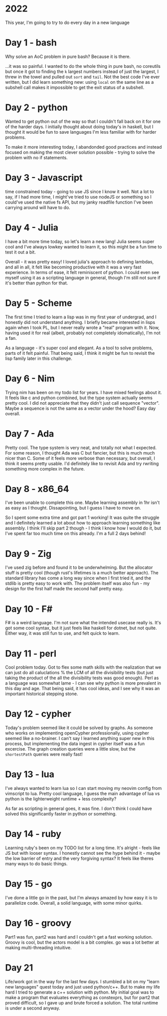 # 2022

This year, I'm going to try to do every day in a new language

# Day 1 - bash

Why solve an AoC problem in pure bash? Because it is there.

...it was so painful. I wanted to do the whole thing in pure bash, no coreutils
but once it got to finding the `k` largest numbers instead of just the largest,
I threw in the towel and pulled out `sort` and `tail`. Not the best code I've
ever written, but I did learn something new: using `local` on the same line as a
subshell call makes it impossible to get the exit status of a subshell.

# Day 2 - python

Wanted to get python out of the way so that I couldn't fall back on it for one
of the harder days. I initially thought about doing today's in haskell, but I
thought it would be fun to save languages I'm less familiar with for harder
problems.

To make it more interesting today, I abandonded good practices and instead
focused on making the most clever solution possible - trying to solve the
problem with no if statements.

# Day 3 - Javascript

time constrained today - going to use JS since I know it well. Not a lot to say,
if I had more time, I might've tried to use nodeJS or something so I could've
used the native fs API, but my janky readfile function I've been carrying around
will have to do.

# Day 4 - Julia

I have a bit more time today, so let's learn a new lang! Julia seems super cool
and I've always lowkey wanted to learn it, so this might be a fun time to test
it out a bit.

Overall - it was pretty easy! I loved julia's approach to defining lambdas, and
all in all, it felt like becoming productive with it was a very fast experience.
In terms of ease, it felt reminiscent of python. I could even see myself using
it as a scripting language in general, though I'm still not sure if it's better
than python for that.

# Day 5 - Scheme

The first time I tried to learn a lisp was in my first year of undergrad, and I
honestly did not understand anything. I briefly became interested in lisps again
when I took PL, but I never really wrote a "real" program with it. Now, having
used it for real (albeit, probably not completely idomatically), I'm not a fan.

As a language - it's super cool and elegant. As a tool to solve problems, parts
of it felt painful. That being said, I think it might be fun to revisit the lisp
family later in this challenge.

# Day 6 - Nim

Trying nim has been on my todo list for years. I have mixed feelings about it.
It feels like c and python combined, but the type system actually seems pretty
cool. I did not appreciate that they didn't just call sequence "vector". Maybe a
sequence is not the same as a vector under the hood? Easy day overall.

# Day 7 - Ada

Pretty cool. The type system is very neat, and totally not what I expected. For
some reason, I thought Ada was C but fancier, but this is much much nicer than
C. Some of it feels more verbose than necessary, but overall, I think it seems
pretty usable. I'd definitely like to revisit Ada and try rwriting something
more complex in the future.

# Day 8 - x86_64

I've been unable to complete this one. Maybe learning assembly in 1hr isn't as
easy as I thought. Dissapointing, but I guess I have to move on.

So I spent some extra time and got part 1 working! It was quite the struggle and
I definitely learned a lot about how to approach learning something like
assembly. I think I'll skip part 2 though - I think I know how I would do it,
but I've spent far too much time on this already. I'm a full 2 days behind!

# Day 9 - Zig

I've used zig before and found it to be underwhelming. But the allocator stuff
is pretty cool (though rust's lifetimes is a much better approach). The standard
library has come a long way since when I first tried it, and the stdlib is
pretty easy to work with. The problem itself was also fun - my design for the
first half made the second half pretty easy.

# Day 10 - F\#

F# is a weird language. I'm not sure what the intended usecase really is. It's
got some cool syntax, but it just feels like haskell for dotnet, but not quite.
Either way, it was still fun to use, and felt quick to learn.

# Day 11 - perl

Cool problem today. Got to flex some math skills with the realization that we
can just do all caluclations % the LCM of all the divisibility tests (but just
taking the product of the all the divisibility tests was good enough). Perl as a
language was somewhat lame - I can see why python is more prevalent in this day
and age. That being said, it has cool ideas, and I see why it was an important
historical stepping stone.

# Day 12 - cypher

Today's problem seemed like it could be solved by graphs. As someone who works
on implementing openCypher professionally, using cypher seemed like a
no-brainer. I can't say I learned anything super new in this process, but
implementing the data ingest in cypher itself was a fun excercise. The graph
creation queries were a little slow, but the `shortestPath` queries were really
fast!

# Day 13 - lua

I've always wanted to learn lua so I can start moving my neovim config from
vimscript to lua. Pretty cool language, I guess the main advantage of lua vs
python is the lighterweight runtime + less complexity?

As far as scripting in general goes, it was fine. I don't think I could have
solved this significantly faster in python or something.

# Day 14 - ruby

Learning ruby's been on my TODO list for a long time. It's alright - feels like
JS but with looser syntax. I honestly cannot see the hype behind it - maybe the
low barrier of entry and the very forgiving syntax? It feels like theres many
ways to do basic things.

# Day 15 - go

I've done a little go in the past, but I'm always amazed by how easy it is to
parallelize code. Overall, a solid language, with some minor quirks.

# Day 16 - groovy

Part1 was fun, part2 was hard and I couldn't get a fast working solution. Groovy
is cool, but the actors model is a bit complex. go was a lot better at making
multi-threading intuitive.

# Day 21


Life/work got in the way for the last few days. I stumbled a bit on my "learn
new languages" quest today and just used python/c++. But to make my life hard I
tried to generate a c++ solution with python. My initial goal was to make a
program that evaluates everything as constexprs, but for part2 that proved
difficult, so I gave up and brute forced a solution. The total runtime is under
a second anyway.
